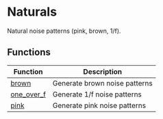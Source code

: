# Naturals

Natural noise patterns (pink, brown, 1/f).

## Functions

| Function | Description |
|----------|-------------|
| [brown](brown.md) | Generate brown noise patterns |
| [one_over_f](one_over_f.md) | Generate 1/f noise patterns |
| [pink](pink.md) | Generate pink noise patterns |
